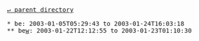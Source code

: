 <pre>
  <a href="../">&#x21b5; parent directory</a>
  
  * be: 2003-01-05T05:29:43 to 2003-01-24T16:03:18
  ** be<a href="w">w</a>: 2003-01-22T12:12:55 to 2003-01-23T01:10:30
</pre>
